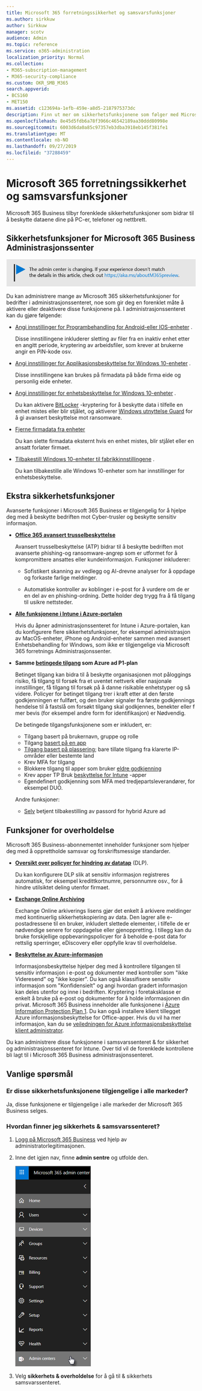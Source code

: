 ```yaml
---
title: Microsoft 365 forretningssikkerhet og samsvarsfunksjoner
ms.author: sirkkuw
author: Sirkkuw
manager: scotv
audience: Admin
ms.topic: reference
ms.service: o365-administration
localization_priority: Normal
ms.collection:
- M365-subscription-management
- M365-security-compliance
ms.custom: OKR_SMB_M365
search.appverid:
- BCS160
- MET150
ms.assetid: c123694a-1efb-459e-a8d5-2187975373dc
description: Finn ut mer om sikkerhetsfunksjonene som følger med Microsoft 365 Business.
ms.openlocfilehash: 8e45d5fdb6a78f3966c46542189aa30ddd80998e
ms.sourcegitcommit: 6003d6da0a85c97357eb3dba3918eb145f381fe1
ms.translationtype: MT
ms.contentlocale: nb-NO
ms.lasthandoff: 09/27/2019
ms.locfileid: "37288459"
---
```

# <a name="microsoft-365-business-security-and-compliance-features"></a>Microsoft 365 forretningssikkerhet og samsvarsfunksjoner

Microsoft 365 Business tilbyr forenklede sikkerhetsfunksjoner som bidrar til å beskytte dataene dine på PC-er, telefoner og nettbrett.
    
## <a name="microsoft-365-business-admin-center-security-features"></a>Sikkerhetsfunksjoner for Microsoft 365 Business Administrasjonssenter

[![Label å fortelle deg at Administrasjonssenteret er i endring, og du kan finne mer informasjon på aka.ms/aboutM365preview.](media/m365admincenterchanging.png)](https://docs.microsoft.com/office365/admin/microsoft-365-admin-center-preview)

Du kan administrere mange av Microsoft 365 sikkerhetsfunksjoner for bedrifter i administrasjonssenteret, noe som gir deg en forenklet måte å aktivere eller deaktivere disse funksjonene på. I administrasjonssenteret kan du gjøre følgende:
  
  
- [Angi innstillinger for Programbehandling for Android-eller IOS-enheter](app-protection-settings-for-android-and-ios.md) . 
    
    Disse innstillingene inkluderer sletting av filer fra en inaktiv enhet etter en angitt periode, kryptering av arbeidsfiler, som krever at brukerne angir en PIN-kode osv.
    
- [Angi innstillinger for Applikasjonsbeskyttelse for Windows 10-enheter](protection-settings-for-windows-10-devices.md) . 
    
    Disse innstillingene kan brukes på firmadata på både firma eide og personlig eide enheter.
    
- [Angi innstillinger for enhetsbeskyttelse for Windows 10-enheter](protection-settings-for-windows-10-pcs.md) . 
    
    Du kan aktivere [BitLocker](https://go.microsoft.com/fwlink/p/?linkid=871405) -kryptering for å beskytte data i tilfelle en enhet mistes eller blir stjålet, og aktiverer [Windows utnyttelse Guard](https://go.microsoft.com/fwlink/p/?linkid=871404) for å gi avansert beskyttelse mot ransomware. 
    
- [Fjerne firmadata fra enheter](remove-company-data.md)
    
    Du kan slette firmadata eksternt hvis en enhet mistes, blir stjålet eller en ansatt forlater firmaet.
    
- [Tilbakestill Windows 10-enheter til fabrikkinnstillingene](reset-devices-to-factory-settings.md) . 
    
    Du kan tilbakestille alle Windows 10-enheter som har innstillinger for enhetsbeskyttelse.
    
## <a name="additional-security-features"></a>Ekstra sikkerhetsfunksjoner 

Avanserte funksjoner i Microsoft 365 Business er tilgjengelig for å hjelpe deg med å beskytte bedriften mot Cyber-trusler og beskytte sensitiv informasjon.
  
- **[Office 365 avansert trusselbeskyttelse](https://support.office.com/article/e100fe7c-f2a1-4b7d-9e08-622330b83653)**
    
    Avansert trusselbeskyttelse (ATP) bidrar til å beskytte bedriften mot avanserte phishing-og ransomware-angrep som er utformet for å kompromittere ansattes eller kundeinformasjon. Funksjoner inkluderer:
    
  - Sofistikert skanning av vedlegg og AI-drevne analyser for å oppdage og forkaste farlige meldinger.
    
  - Automatiske kontroller av koblinger i e-post for å vurdere om de er en del av en phishing-ordning. Dette holder deg trygg fra å få tilgang til usikre nettsteder.

- **[Alle funksjonene i Intune i Azure-portalen](https://go.microsoft.com/fwlink/p/?linkid=871403)**
    
    Hvis du åpner administrasjonssenteret for Intune i Azure-portalen, kan du konfigurere flere sikkerhetsfunksjoner, for eksempel administrasjon av MacOS-enheter, iPhone og Android-enheter sammen med avansert Enhetsbehandling for Windows, som ikke er tilgjengelige via Microsoft 365 forretnings Administrasjonssenter.
- **Samme [betingede tilgang](https://docs.microsoft.com/en-us/azure/active-directory/conditional-access/overview) som Azure ad P1-plan**

    Betinget tilgang kan bidra til å beskytte organisasjonen mot påloggings risiko, få tilgang til forsøk fra et uventet nettverk eller nasjonale innstillinger, få tilgang til forsøk på å danne risikable enhetstyper og så videre. Policyer for betinget tilgang trer i kraft etter at den første godkjenningen er fullført, og den bruker signaler fra første godkjennings hendelse til å fastslå om forsøkt tilgang skal godkjennes, benekter eller f mer bevis (for eksempel andre form for identifikasjon) er Nødvendig.

    De betingede tilgangsfunksjonene som er inkludert, er:

    - Tilgang basert på brukernavn, gruppe og rolle
    - Tilgang [basert på en app](https://docs.microsoft.com/azure/active-directory/conditional-access/app-based-conditional-access) 
    - [Tilgang basert på plassering](https://docs.microsoft.com/azure/active-directory/authentication/howto-registration-mfa-sspr-combined#conditional-access-policies-for-combined-registration);  bare tillate tilgang fra klarerte IP-områder eller bestemte land 
    - Krev MFA for tilgang
    - Blokkere tilgang til apper som bruker [eldre godkjenning](https://docs.microsoft.com/azure/active-directory/conditional-access/block-legacy-authentication)
    - Krev apper TP Bruk [beskyttelse for Intune](https://docs.microsoft.com/azure/active-directory/conditional-access/app-protection-based-conditional-access) -apper
    - Egendefinert godkjenning som MFA med tredjepartsleverandører, for eksempel DUO.
   
    Andre funksjoner:
    - [Selv](https://docs.microsoft.com/azure/active-directory/authentication/concept-sspr-customization) betjent tilbakestilling av passord for hybrid Azure ad
    
## <a name="compliance-features"></a>Funksjoner for overholdelse

Microsoft 365 Business-abonnementet inneholder funksjoner som hjelper deg med å opprettholde samsvar og forskriftsmessige standarder.

- **[Oversikt over policyer for hindring av datatap](https://support.office.com/article/1966b2a7-d1e2-4d92-ab61-42efbb137f5e)** (DLP). 
    
    Du kan konfigurere DLP slik at sensitiv informasjon registreres automatisk, for eksempel kredittkortnumre, personnumre osv., for å hindre utilsiktet deling utenfor firmaet.
    
- **[Exchange Online Archiving](https://products.office.com/exchange/microsoft-exchange-online-archiving-email)**
    
    Exchange Online arkiverings lisens gjør det enkelt å arkivere meldinger med kontinuerlig sikkerhetskopiering av data. Den lagrer alle e-postadressene til en bruker, inkludert slettede elementer, i tilfelle de er nødvendige senere for oppdagelse eller gjenoppretting. I tillegg kan du bruke forskjellige oppbevaringspolicyer for å beholde e-post data for rettslig sperringer, eDiscovery eller oppfylle krav til overholdelse.
    
- **[Beskyttelse av Azure-informasjon](https://go.microsoft.com/fwlink/p/?linkid=871406)**
    
    Informasjonsbeskyttelse hjelper deg med å kontrollere tilgangen til sensitiv informasjon i e-post og dokumenter med kontroller som "ikke Videresend" og "ikke kopier". Du kan også klassifisere sensitiv informasjon som "Konfidensielt" og angi hvordan gradert informasjon kan deles utenfor og inne i bedriften. Kryptering i foretaksklasse er enkelt å bruke på e-post og dokumenter for å holde informasjonen din privat. Microsoft 365 Business inneholder alle funksjonene i [Azure Information Protection Plan 1](https://go.microsoft.com/fwlink/p/?linkid=871407). Du kan også installere klient tillegget Azure informasjonsbeskyttelse for Office-apper. Hvis du vil ha mer informasjon, kan du se [veiledningen for Azure informasjonsbeskyttelse klient administrator](https://docs.microsoft.com/azure/information-protection/rms-client/client-admin-guide).

Du kan administrere disse funksjonene i samsvarssenteret &amp; for sikkerhet og administrasjonssenteret for Intune. Over tid vil de forenklede kontrollene bli lagt til i Microsoft 365 Business administrasjonssenteret.
  
    
## <a name="faq"></a>Vanlige spørsmål

 ### <a name="are-these-security-features-available-in-all-markets"></a>Er disse sikkerhetsfunksjonene tilgjengelige i alle markeder?
  
Ja, disse funksjonene er tilgjengelige i alle markeder der Microsoft 365 Business selges.
  
### <a name="how-do-i-find-the-security-amp-compliance-center"></a>Hvordan finner jeg sikkerhets &amp; samsvarssenteret?
  
1. [Logg på Microsoft 365 Business](https://portal.microsoft.com/) ved hjelp av administratorlegitimasjonen. 
    
2. Inne det igjen nav, finne **admin sentre** og utfolde den. 
    
    ![Velg administrasjonssentre i det venstre navigasjonsfeltet i administrasjonssenteret for Microsoft 365.](media/fa4484f8-c637-45fd-a7bd-bdb3abfd6c03.png)
  
3. Velg **sikkerhets &amp; overholdelse** for å gå til &amp; sikkerhets samsvarssenteret.